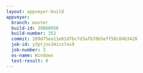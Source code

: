 ```yaml
---
layout: appveyor-build
appveyor:
  branch: master
  build-id: 39060956
  build-number: 352
  commit: 209d75ea11e01d7bc7d3afb78b5eff58c84b3428
  job-id: y3ptjnx34icx7os9
  job-number: 3
  os-name: Windows
  test-result: 0
---
```

